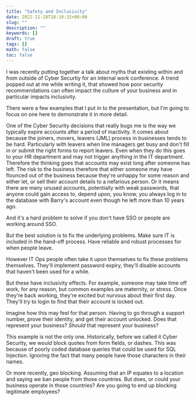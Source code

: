 ```yaml
---
title: "Safety and Inclusivity"
date: 2022-12-28T18:10:32+00:00
slug: ""
description: ""
keywords: []
draft: true
tags: []
math: false
toc: false
---
```


I was recently putting together a talk about myths that existing within and from outside of Cyber Securtiy for an internal work conference. A trend popped out at me while writing it, that showed how poor security recommendations can often impact the culture of your business and in particular impacts inclusivity.

There were a few examples that I put in to the presentation, but I'm going to focus on one here to demonstrate it in more detail.

One of the Cyber Security decisions that really bugs me is the way we typically expire accounts after a period of inactivity. It comes about because the joiners, movers, leavers (JML) process in businesses tends to be hard. Particularly with leavers when line managers get busy and don't fill in or submit the right forms to report leavers. Even when they do this goes to your HR department and may not trigger anything in the IT department. Therefore the thinking goes that accounts may exist long after someone has left. The risk to the business therefore that either someone may have flounced out of the business because they're unhappy for some reason and either let, or sell their account details to a nefarious person. Or it means there are many unused accounts, potentially with weak passwords, that anyone could gain access to, depend upon, you know, you always log in to the database with Barry's account even though he left more than 10 years ago.

And it's a hard problem to solve if you don't have SSO or people are working around SSO.

But the best solution is to fix the underlying problems. Make sure IT is included in the hand-off process. Have reliable and robust processes for when people leave. 

However IT Ops people often take it upon themselves to fix these problems themselves. They'll implement password expiry, they'll disable accounts that haven't been used for a while.

But these have inclusivity effects. For example, someone may take time off work, for any reason, but common examples are maternity, or stress. Once they're back working, they're excited but nurvous about their first day. They'll try to login to find that their account is locked out.

Imagine how this may feel for that person. Having to go through a support number, prove their identity, and get their account unlocked. Does that represent your business? *Should* that represent your business?

This example is not the only one. Historically, before we called it Cyber Security, we would block quotes from form fields, or dashes. This was because of poorly coded database queries that could be used for SQL Injection. Ignoring the fact that many people have those characters in their names.

Or more recently, geo blocking. Assuming that an IP equates to a location and saying we ban people from those countries. But does, or could your business operate in those countries? Are you going to end up blocking legitimate employees?
